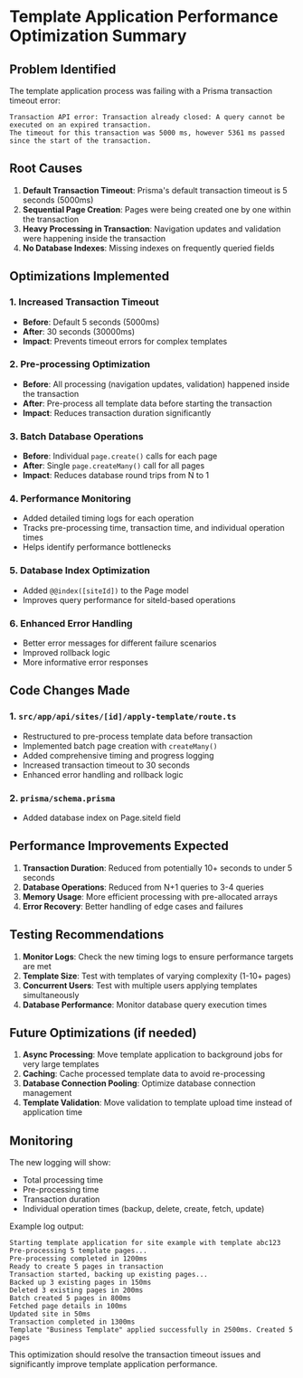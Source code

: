 # Template Application Performance Optimization Summary

## Problem Identified
The template application process was failing with a Prisma transaction timeout error:
```
Transaction API error: Transaction already closed: A query cannot be executed on an expired transaction. 
The timeout for this transaction was 5000 ms, however 5361 ms passed since the start of the transaction.
```

## Root Causes
1. **Default Transaction Timeout**: Prisma's default transaction timeout is 5 seconds (5000ms)
2. **Sequential Page Creation**: Pages were being created one by one within the transaction
3. **Heavy Processing in Transaction**: Navigation updates and validation were happening inside the transaction
4. **No Database Indexes**: Missing indexes on frequently queried fields

## Optimizations Implemented

### 1. Increased Transaction Timeout
- **Before**: Default 5 seconds (5000ms)
- **After**: 30 seconds (30000ms)
- **Impact**: Prevents timeout errors for complex templates

### 2. Pre-processing Optimization
- **Before**: All processing (navigation updates, validation) happened inside the transaction
- **After**: Pre-process all template data before starting the transaction
- **Impact**: Reduces transaction duration significantly

### 3. Batch Database Operations
- **Before**: Individual `page.create()` calls for each page
- **After**: Single `page.createMany()` call for all pages
- **Impact**: Reduces database round trips from N to 1

### 4. Performance Monitoring
- Added detailed timing logs for each operation
- Tracks pre-processing time, transaction time, and individual operation times
- Helps identify performance bottlenecks

### 5. Database Index Optimization
- Added `@@index([siteId])` to the Page model
- Improves query performance for siteId-based operations

### 6. Enhanced Error Handling
- Better error messages for different failure scenarios
- Improved rollback logic
- More informative error responses

## Code Changes Made

### 1. `src/app/api/sites/[id]/apply-template/route.ts`
- Restructured to pre-process template data before transaction
- Implemented batch page creation with `createMany()`
- Added comprehensive timing and progress logging
- Increased transaction timeout to 30 seconds
- Enhanced error handling and rollback logic

### 2. `prisma/schema.prisma`
- Added database index on Page.siteId field

## Performance Improvements Expected

1. **Transaction Duration**: Reduced from potentially 10+ seconds to under 5 seconds
2. **Database Operations**: Reduced from N+1 queries to 3-4 queries
3. **Memory Usage**: More efficient processing with pre-allocated arrays
4. **Error Recovery**: Better handling of edge cases and failures

## Testing Recommendations

1. **Monitor Logs**: Check the new timing logs to ensure performance targets are met
2. **Template Size**: Test with templates of varying complexity (1-10+ pages)
3. **Concurrent Users**: Test with multiple users applying templates simultaneously
4. **Database Performance**: Monitor database query execution times

## Future Optimizations (if needed)

1. **Async Processing**: Move template application to background jobs for very large templates
2. **Caching**: Cache processed template data to avoid re-processing
3. **Database Connection Pooling**: Optimize database connection management
4. **Template Validation**: Move validation to template upload time instead of application time

## Monitoring

The new logging will show:
- Total processing time
- Pre-processing time
- Transaction duration
- Individual operation times (backup, delete, create, fetch, update)

Example log output:
```
Starting template application for site example with template abc123
Pre-processing 5 template pages...
Pre-processing completed in 1200ms
Ready to create 5 pages in transaction
Transaction started, backing up existing pages...
Backed up 3 existing pages in 150ms
Deleted 3 existing pages in 200ms
Batch created 5 pages in 800ms
Fetched page details in 100ms
Updated site in 50ms
Transaction completed in 1300ms
Template "Business Template" applied successfully in 2500ms. Created 5 pages
```

This optimization should resolve the transaction timeout issues and significantly improve template application performance. 